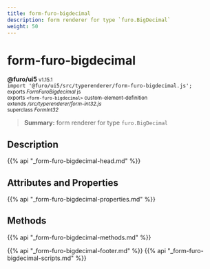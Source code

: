 ```yaml
---
title: form-furo-bigdecimal
description: form renderer for type `furo.BigDecimal`
weight: 50
---
```


# form-furo-bigdecimal
**@furo/ui5** <small>v1.15.1</small>
<br>`import '@furo/ui5/src/typerenderer/form-furo-bigdecimal.js';`<small>
<br>exports *FormFuroBigdecimal* js
<br>exports `<form-furo-bigdecimal>` custom-element-definition
<br>extends */src/typerenderer/form-int32.js*
<br>superclass *FormInt32*</small>

> **Summary:** form renderer for type `furo.BigDecimal`

## Description



{{% api "_form-furo-bigdecimal-head.md" %}}

## Attributes and Properties
{{% api "_form-furo-bigdecimal-properties.md" %}}



## Methods
{{% api "_form-furo-bigdecimal-methods.md" %}}





{{% api "_form-furo-bigdecimal-footer.md" %}}
{{% api "_form-furo-bigdecimal-scripts.md" %}}
